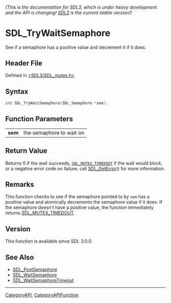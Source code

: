 ###### (This is the documentation for SDL3, which is under heavy development and the API is changing! [SDL2](https://wiki.libsdl.org/SDL2/) is the current stable version!)
# SDL_TryWaitSemaphore

See if a semaphore has a positive value and decrement it if it does.

## Header File

Defined in [<SDL3/SDL_mutex.h>](https://github.com/libsdl-org/SDL/blob/main/include/SDL3/SDL_mutex.h)

## Syntax

```c
int SDL_TryWaitSemaphore(SDL_Semaphore *sem);

```

## Function Parameters

|             |                          |
| ----------- | ------------------------ |
| **sem**     | the semaphore to wait on |

## Return Value

Returns 0 if the wait succeeds, [`SDL_MUTEX_TIMEDOUT`](SDL_MUTEX_TIMEDOUT)
if the wait would block, or a negative error code on failure; call
[SDL_GetError](SDL_GetError)() for more information.

## Remarks

This function checks to see if the semaphore pointed to by `sem` has a
positive value and atomically decrements the semaphore value if it does. If
the semaphore doesn't have a positive value, the function immediately
returns [SDL_MUTEX_TIMEDOUT](SDL_MUTEX_TIMEDOUT).

## Version

This function is available since SDL 3.0.0.

## See Also

* [SDL_PostSemaphore](SDL_PostSemaphore)
* [SDL_WaitSemaphore](SDL_WaitSemaphore)
* [SDL_WaitSemaphoreTimeout](SDL_WaitSemaphoreTimeout)

----
[CategoryAPI](CategoryAPI), [CategoryAPIFunction](CategoryAPIFunction)

